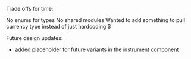 Trade offs for time:

No enums for types
No shared modules 
Wanted to add something to pull currency type instead of just hardcoding $ 

Future design updates:
- added placeholder for future variants in the instrument component 
